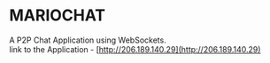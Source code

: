 # MARIOCHAT
A P2P Chat Application using WebSockets.</br>
link to the Application - [http://206.189.140.29](http://206.189.140.29)
